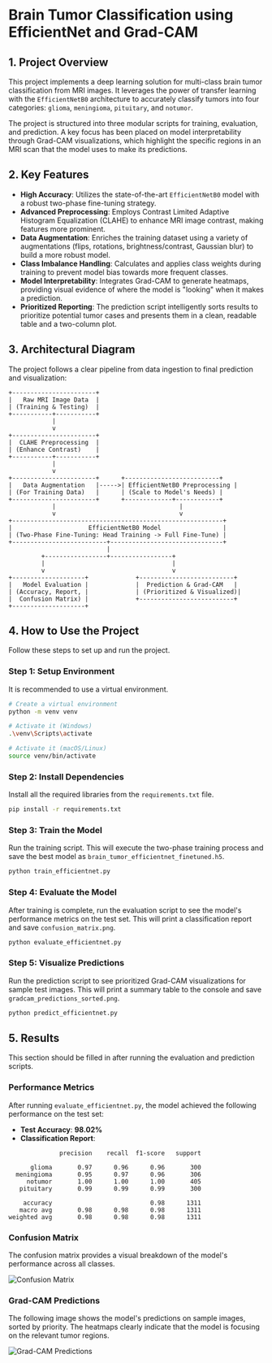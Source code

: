 # Brain Tumor Classification using EfficientNet and Grad-CAM

## 1. Project Overview

This project implements a deep learning solution for multi-class brain tumor classification from MRI images. It leverages the power of transfer learning with the `EfficientNetB0` architecture to accurately classify tumors into four categories: `glioma`, `meningioma`, `pituitary`, and `notumor`.

The project is structured into three modular scripts for training, evaluation, and prediction. A key focus has been placed on model interpretability through Grad-CAM visualizations, which highlight the specific regions in an MRI scan that the model uses to make its predictions.

## 2. Key Features

- **High Accuracy**: Utilizes the state-of-the-art `EfficientNetB0` model with a robust two-phase fine-tuning strategy.
- **Advanced Preprocessing**: Employs Contrast Limited Adaptive Histogram Equalization (CLAHE) to enhance MRI image contrast, making features more prominent.
- **Data Augmentation**: Enriches the training dataset using a variety of augmentations (flips, rotations, brightness/contrast, Gaussian blur) to build a more robust model.
- **Class Imbalance Handling**: Calculates and applies class weights during training to prevent model bias towards more frequent classes.
- **Model Interpretability**: Integrates Grad-CAM to generate heatmaps, providing visual evidence of where the model is "looking" when it makes a prediction.
- **Prioritized Reporting**: The prediction script intelligently sorts results to prioritize potential tumor cases and presents them in a clean, readable table and a two-column plot.

## 3. Architectural Diagram

The project follows a clear pipeline from data ingestion to final prediction and visualization:

```
+-----------------------+
|   Raw MRI Image Data  |
| (Training & Testing)  |
+-----------+-----------+
            |
            v
+-----------------------+
|  CLAHE Preprocessing  |
| (Enhance Contrast)    |
+-----------+-----------+
            |
            v
+-----------------------+      +--------------------------+
|   Data Augmentation   |----->| EfficientNetB0 Preprocessing |
| (For Training Data)   |      | (Scale to Model's Needs) |
+-----------------------+      +-------------+------------+
            |                                  |
            v                                  v
+----------------------------------------------------------+
|                     EfficientNetB0 Model                 |
| (Two-Phase Fine-Tuning: Head Training -> Full Fine-Tune) |
+--------------------------+-------------------------------+
                           |
         +-----------------+-----------------+
         |                                   |
         v                                   v
+--------------------+             +--------------------------+
|   Model Evaluation |             |  Prediction & Grad-CAM   |
| (Accuracy, Report, |             | (Prioritized & Visualized)|
|  Confusion Matrix) |             +--------------------------+
+--------------------+ 
```

## 4. How to Use the Project

Follow these steps to set up and run the project.

### Step 1: Setup Environment

It is recommended to use a virtual environment.

```bash
# Create a virtual environment
python -m venv venv

# Activate it (Windows)
.\venv\Scripts\activate

# Activate it (macOS/Linux)
source venv/bin/activate
```

### Step 2: Install Dependencies

Install all the required libraries from the `requirements.txt` file.

```bash
pip install -r requirements.txt
```

### Step 3: Train the Model

Run the training script. This will execute the two-phase training process and save the best model as `brain_tumor_efficientnet_finetuned.h5`.

```bash
python train_efficientnet.py
```

### Step 4: Evaluate the Model

After training is complete, run the evaluation script to see the model's performance metrics on the test set. This will print a classification report and save `confusion_matrix.png`.

```bash
python evaluate_efficientnet.py
```

### Step 5: Visualize Predictions

Run the prediction script to see prioritized Grad-CAM visualizations for sample test images. This will print a summary table to the console and save `gradcam_predictions_sorted.png`.

```bash
python predict_efficientnet.py
```

## 5. Results

This section should be filled in after running the evaluation and prediction scripts.

### Performance Metrics

After running `evaluate_efficientnet.py`, the model achieved the following performance on the test set:

- **Test Accuracy**: **98.02%**
- **Classification Report**:

```
              precision    recall  f1-score   support

      glioma       0.97      0.96      0.96       300
  meningioma       0.95      0.97      0.96       306
     notumor       1.00      1.00      1.00       405
   pituitary       0.99      0.99      0.99       300

    accuracy                           0.98      1311
   macro avg       0.98      0.98      0.98      1311
weighted avg       0.98      0.98      0.98      1311
```

### Confusion Matrix

The confusion matrix provides a visual breakdown of the model's performance across all classes.

![Confusion Matrix](confusion_matrix.png)

### Grad-CAM Predictions

The following image shows the model's predictions on sample images, sorted by priority. The heatmaps clearly indicate that the model is focusing on the relevant tumor regions.

![Grad-CAM Predictions](gradcam_predictions_sorted.png)
